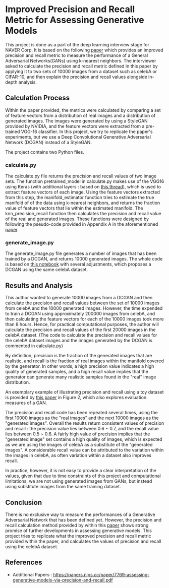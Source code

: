 # Improved Precision and Recall Metric for Assessing Generative Models 

This project is done as a part of the deep learning interview stage for NAVER Corp. It is based on the following [paper](https://arxiv.org/pdf/1904.06991.pdf) which provides an improved precision and recall metric to measure the performance of a General Adversarial Networks(GANs) using k-nearest neighbors. The interviewer asked to calculate the precision and recall metric defined in this paper by applying it to two sets of 10000 images from a dataset such as celebA or CIFAR-10, and then explain the precision and recall values alongside in-depth analysis.

## Calculation Process

Within the paper provided, the metrics were calculated by comparing a set of feature vectors from a distribution of real images and a distribution of generated images. The images were generated by using a StyleGAN provided by NVIDIA, and the feature vectors were extracted from a pre-trained VGG-16 classifier. In this project, we try to replicate the paper's experiments, but we use a Deep Convolutional Generative Adversarial Network (DCGAN) instead of a StyleGAN. 

The project contains two Python files.

### calculate.py

The calculate.py file returns the precision and recall values of two image sets. The function pretrained_model in calculate.py makes use of the VGG16 using Keras (with additional layers : based on [this thread](https://github.com/keras-team/keras/issues/4465)), which is used to extract feature vectors of each image. Using the feature vectors extracted from this step, the manifold_estimator function tries to estimate the true manifold of of the data using k-nearest neighbors, and returns the fraction value of feature vectors that lie within the estimated manifold. The knn_precision_recall function then calculates the precision and recall value of the real and generated images. These functions were designed by following the pseudo-code provided in Appendix A in the aforementioned [paper](https://arxiv.org/pdf/1904.06991.pdf). 

### generate_image.py 

The generate_image.py file generates a number of images that has been trained by a DCGAN, and returns 10000 generated images. The whole code is based on [this notebook](https://github.com/naokishibuya/deep-learning/blob/master/python/dcgan_celeba.ipynb) with several adjustments, which proposes a DCGAN using the same celebA dataset. 

## Results and Analysis

This author wanted to generate 10000 images from a DCGAN and then calculate the precision and recall values between the set of 10000 images from celebA and the 10000 generated images. However, the time expended to train a DCGAN using approximately 200000 images from celebA, and then calculating the feature vectors for each of the 10000 images took more than 8 hours. Hence, for practical computational purposes, the author will calculate the precision and recall values of the first 20000 images in the celebA dataset. (The code to calculate the precision and recall values for the celebA dataset images and the images generated by the DCGAN is commented in calculate.py)

By definition, precision is the fraction of the generated images that are realistic, and recall is the fraction of real images within the manifold covered by the generator. In other words, a high precision value indicates a high quality of generated samples, and a high recall value implies that the generator can generate many realistic samples found in the "real" image distribution. 

An exemplary example of illustrating precision and recall using a toy dataset is provided by [this paper](https://arxiv.org/pdf/1711.10337.pdf) in Figure 2, which also explores evaluation measures of a GAN. 

The precision and recall code has been repeated several times, using the first 10000 images as the "real images" and the next 10000 images as the "generated images". Overall the results return consistent  values of precision and recall : the precision value lies between 0.6 ~ 0.7, and the recall value lies between 0.5 ~ 0.6. A fairly high value of precision implies that the "generated image" set contains a high quality of images, which is expected as we are using the images of celebA as a substitute of the "generated images". A considerable recall value can be attributed to the variation within the images in celebA, as often variation within a dataset also improves recall. 

In practice, however, it is not easy to provide a clear interpretation of the values, given that due to time constraints of this project and computational limitations, we are not using generated images from GANs, but instead using substitute images from the same training dataset. 

## Conclusion

There is no exclusive way to measure the performances of a Generative Adversarial Network that has been defined yet. However, the precision and recall calculation method provided by within this [paper](https://arxiv.org/pdf/1904.06991.pdf) shows strong promise of further developments in assessing generative models. This project tries to replicate what the improved precision and recall metric provided within the paper, and calculates the values of precision and recall using the celebA dataset. 


## References 

* Additional Papers : https://papers.nips.cc/paper/7769-assessing-generative-models-via-precision-and-recall.pdf
